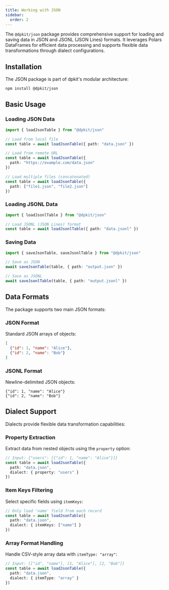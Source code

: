 ```yaml
---
title: Working with JSON
sidebar:
  order: 2
---
```


The `@dpkit/json` package provides comprehensive support for loading and saving data in JSON and JSONL (JSON Lines) formats. It leverages Polars DataFrames for efficient data processing and supports flexible data transformations through dialect configurations.

## Installation

The JSON package is part of dpkit's modular architecture:

```bash
npm install @dpkit/json
```

## Basic Usage

### Loading JSON Data

```typescript
import { loadJsonTable } from "@dpkit/json"

// Load from local file
const table = await loadJsonTable({ path: "data.json" })

// Load from remote URL
const table = await loadJsonTable({
  path: "https://example.com/data.json"
})

// Load multiple files (concatenated)
const table = await loadJsonTable({
  path: ["file1.json", "file2.json"]
})
```

### Loading JSONL Data

```typescript
import { loadJsonlTable } from "@dpkit/json"

// Load JSONL (JSON Lines) format
const table = await loadJsonlTable({ path: "data.jsonl" })
```

### Saving Data

```typescript
import { saveJsonTable, saveJsonlTable } from "@dpkit/json"

// Save as JSON
await saveJsonTable(table, { path: "output.json" })

// Save as JSONL
await saveJsonlTable(table, { path: "output.jsonl" })
```

## Data Formats

The package supports two main JSON formats:

### JSON Format
Standard JSON arrays of objects:
```json
[
  {"id": 1, "name": "Alice"},
  {"id": 2, "name": "Bob"}
]
```

### JSONL Format
Newline-delimited JSON objects:
```jsonl
{"id": 1, "name": "Alice"}
{"id": 2, "name": "Bob"}
```

## Dialect Support

Dialects provide flexible data transformation capabilities:

### Property Extraction

Extract data from nested objects using the `property` option:

```typescript
// Input: {"users": [{"id": 1, "name": "Alice"}]}
const table = await loadJsonTable({
  path: "data.json",
  dialect: { property: "users" }
})
```

### Item Keys Filtering

Select specific fields using `itemKeys`:

```typescript
// Only load 'name' field from each record
const table = await loadJsonTable({
  path: "data.json",
  dialect: { itemKeys: ["name"] }
})
```

### Array Format Handling

Handle CSV-style array data with `itemType: "array"`:

```typescript
// Input: [["id", "name"], [1, "Alice"], [2, "Bob"]]
const table = await loadJsonTable({
  path: "data.json",
  dialect: { itemType: "array" }
})
```
